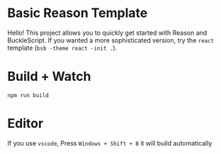 # Basic Reason Template

Hello! This project allows you to quickly get started with Reason and BuckleScript. If you wanted a more sophisticated version, try the `react` template (`bsb -theme react -init .`).

# Build + Watch

```
npm run build
```

# Editor
If you use `vscode`, Press `Windows + Shift + B` it will build automatically
